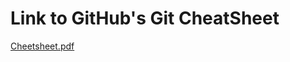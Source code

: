 # Link to GitHub's Git CheatSheet

[Cheetsheet.pdf](https://education.github.com/git-cheat-sheet-education.pdf)
